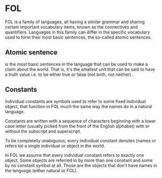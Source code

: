 # FOL

FOL is a family of languages, all having a similar grammar and sharing certain important vocabulary items, known as the connectives and quantifiers. Languages in this family can differ in the specific vocabulary used to form their most basic sentences, the so-called atomic sentences.

## Atomic sentence
is the most basic sentences in the language that can be used to make a claim about the world. That is, it's the smallest unit that can be said to have a truth value i.e. to be either true or false (not both, not neither).

## Constants
Individual constants are symbols used to refer to some fixed individual object, that function in FOL much the same way the names do in a natural language.

Constants are written with a sequence of characters beginning with a lower case letter (usually picked from the front of the English alphabet) with or without the subscript and superscript.

To be completelly unabiguous, every individual constant denotes (names or refers to) a single individual or object in the world.

In FOL we assume that every individual constant refers to exactly one object. Some objects are referred to by more than one constant and some by no constant symbol at all. Those are the objects that don't have names in the language (either natural or FOL).

